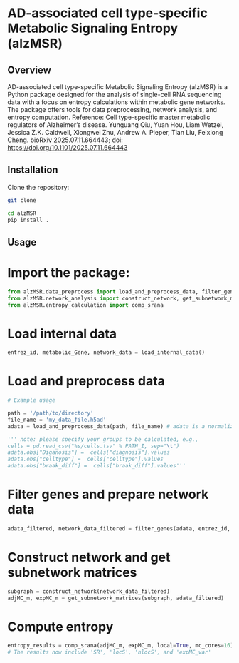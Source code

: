 # AD-associated cell type-specific Metabolic Signaling Entropy (alzMSR)

## Overview

AD-associated cell type-specific Metabolic Signaling Entropy (alzMSR) is a Python package designed for the analysis of single-cell RNA sequencing data with a focus on entropy calculations within metabolic gene networks. The package offers tools for data preprocessing, network analysis, and entropy computation. Reference: Cell type-specific master metabolic regulators of Alzheimer’s disease. Yunguang Qiu, Yuan Hou, Liam Wetzel, Jessica Z.K. Caldwell, Xiongwei Zhu, Andrew A. Pieper, Tian Liu, Feixiong Cheng. bioRxiv 2025.07.11.664443; doi: https://doi.org/10.1101/2025.07.11.664443

## Installation

Clone the repository:

```bash
git clone

cd alzMSR
pip install .

```

## Usage

# Import the package:
```python
from alzMSR.data_preprocess import load_and_preprocess_data, filter_genes, load_internal_data
from alzMSR.network_analysis import construct_network, get_subnetwork_matrices
from alzMSR.entropy_calculation import comp_srana
```

# Load internal data
```python
entrez_id, metabolic_Gene, network_data = load_internal_data()

```

# Load and preprocess data

```python
# Example usage

path = '/path/to/directory'
file_name = 'my_data_file.h5ad'
adata = load_and_preprocess_data(path, file_name) # adata is a normalized AnnData object.

''' note: please specify your groups to be calculated, e.g., 
cells = pd.read_csv("%s/cells.tsv" % PATH_I, sep="\t")
adata.obs["Diganosis"] =  cells["diagnosis"].values
adata.obs["celltype"] =  cells["celltype"].values
adata.obs["braak_diff"] =  cells["braak_diff"].values'''
```


# Filter genes and prepare network data
```python
adata_filtered, network_data_filtered = filter_genes(adata, entrez_id, metabolic_Gene, network_data)
```

# Construct network and get subnetwork matrices

```python
subgraph = construct_network(network_data_filtered)
adjMC_m, expMC_m = get_subnetwork_matrices(subgraph, adata_filtered)
```

# Compute entropy
```python
entropy_results = comp_srana(adjMC_m, expMC_m, local=True, mc_cores=16)
# The results now include 'SR', 'locS', 'nlocS', and 'expMC_var'
```
